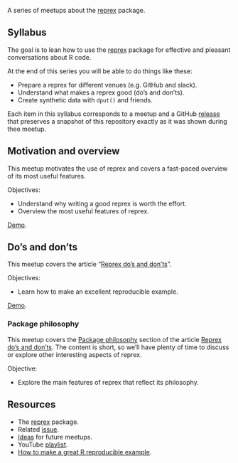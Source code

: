 
<!-- README.md is generated from README.Rmd. Please edit that file -->
<!-- README.md is generated from README.Rmd. Please edit that file -->

A series of meetups about the [reprex](https://reprex.tidyverse.org/)
package.

## Syllabus

The goal is to lean how to use the
[reprex](https://reprex.tidyverse.org/) package for effective and
pleasant conversations about R code.

At the end of this series you will be able to do things like these:

-   Prepare a reprex for different venues (e.g. GitHub and slack).
-   Understand what makes a reprex good (do’s and don’ts).
-   Create synthetic data with `dput()` and friends.

Each item in this syllabus corresponds to a meetup and a GitHub
[release](https://github.com/2DegreesInvesting/ds.docker/releases) that
preserves a snapshot of this repository exactly as it was shown during
thee meetup.

## Motivation and overview

This meetup motivates the use of reprex and covers a fast-paced overview
of its most useful features.

Objectives:

-   Understand why writing a good reprex is worth the effort.
-   Overview the most useful features of reprex.

[Demo](https://github.com/2DegreesInvesting/ds.reprex/tree/master/01_overview).

## Do’s and don’ts

This meetup covers the article “[Reprex do’s and
don’ts](https://reprex.tidyverse.org/articles/reprex-dos-and-donts.html)”.

Objectives:

-   Learn how to make an excellent reproducible example.

[Demo](https://github.com/2DegreesInvesting/ds.reprex/tree/master/02_do-dont).

### Package philosophy

This meetup covers the [Package
philosophy](https://reprex.tidyverse.org/articles/reprex-dos-and-donts.html#package-philosophy)
section of the article [Reprex do’s and
don’ts](https://reprex.tidyverse.org/articles/reprex-dos-and-donts.html).
The content is short, so we’ll have plenty of time to discuss or explore
other interesting aspects of reprex.

Objective:

-   Explore the main features of reprex that reflect its philosophy.

## Resources

-   The [reprex](https://reprex.tidyverse.org) package.
-   Related [issue](https://bit.ly/ds-incubator-videos).
-   [Ideas](https://bit.ly/dsi-ideas) for future meetups.
-   YouTube [playlist](https://bit.ly/ds-incubator-videos).
-   [How to make a great R reproducible
    example](https://stackoverflow.com/questions/5963269/how-to-make-a-great-r-reproducible-example/16532098).
